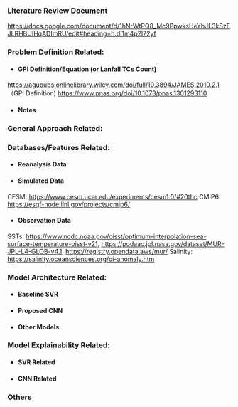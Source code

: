 ### Literature Review Document
https://docs.google.com/document/d/1hNrWtPQ8_Mc9PpwksHeYbJL3kSzEJLRHBUIHqADImRU/edit#heading=h.dl1m4p2l72yf

### Problem Definition Related:
 - #### GPI Definition/Equation (or Lanfall TCs Count)
 https://agupubs.onlinelibrary.wiley.com/doi/full/10.3894/JAMES.2010.2.1 （GPI Definition) 
 https://www.pnas.org/doi/10.1073/pnas.1301293110
 
 - #### Notes
 


### General Approach Related:



### Databases/Features Related:
 - #### Reanalysis Data
 
 - #### Simulated Data
 CESM: https://www.cesm.ucar.edu/experiments/cesm1.0/#20thc
 CMIP6: https://esgf-node.llnl.gov/projects/cmip6/
 
 - #### Observation Data
 SSTs: https://www.ncdc.noaa.gov/oisst/optimum-interpolation-sea-surface-temperature-oisst-v21, https://podaac.jpl.nasa.gov/dataset/MUR-JPL-L4-GLOB-v4.1, https://registry.opendata.aws/mur/
 Salinity: https://salinity.oceansciences.org/oi-anomaly.htm

### Model Architecture Related:
 - #### Baseline SVR
 
 - #### Proposed CNN
 
 - #### Other Models


### Model Explainability Related:
 - #### SVR Related
 
 
 - #### CNN Related

### Others
